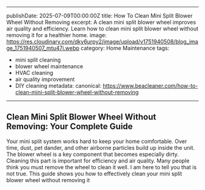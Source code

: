 
---
publishDate: 2025-07-09T00:00:00Z
title: How To Clean Mini Split Blower Wheel Without Removing
excerpt: A clean mini split blower wheel improves air quality and efficiency. Learn how to clean mini split blower wheel without removing it for a healthier home.
image: https://res.cloudinary.com/dky6urpy2/image/upload/v1751940508/blog_image_1751940507_mtu47i.webp
category: Home Maintenance
tags:
  - mini split cleaning
  - blower wheel maintenance
  - HVAC cleaning
  - air quality improvement
  - DIY cleaning
metadata:
  canonical: https://www.beacleaner.com/how-to-clean-mini-split-blower-wheel-without-removing
---

## Clean Mini Split Blower Wheel Without Removing: Your Complete Guide

Your mini split system works hard to keep your home comfortable. Over time, dust, pet dander, and other airborne particles build up inside the unit. The blower wheel is a key component that becomes especially dirty. Cleaning this part is important for efficiency and air quality. Many people think you must remove the wheel to clean it well. I am here to tell you that is not true. This guide shows you how to effectively clean your mini split blower wheel without removing it